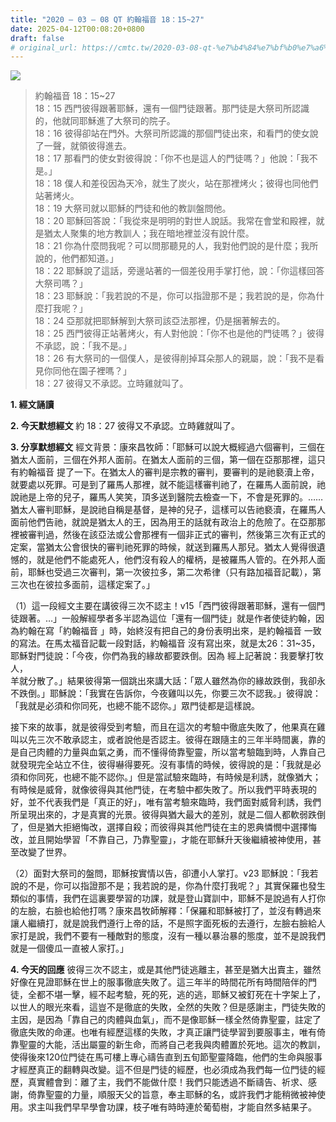 ```yaml
---
title: "2020 – 03 – 08 QT 約翰福音 18：15~27"
date: 2025-04-12T00:08:20+0800
draft: false
# original_url: https://cmtc.tw/2020-03-08-qt-%e7%b4%84%e7%bf%b0%e7%a6%8f%e9%9f%b3-18%ef%bc%9a1527
---
```


![](/images/qt.jpg)
> 約翰福音 18：15\~27  
> 18：15 西門彼得跟著耶穌，還有一個門徒跟著。那門徒是大祭司所認識的，他就同耶穌進了大祭司的院子。  
> 18：16 彼得卻站在門外。大祭司所認識的那個門徒出來，和看門的使女說了一聲，就領彼得進去。  
> 18：17 那看門的使女對彼得說：「你不也是這人的門徒嗎？」他說：「我不是。」  
> 18：18 僕人和差役因為天冷，就生了炭火，站在那裡烤火；彼得也同他們站著烤火。  
> 18：19 大祭司就以耶穌的門徒和他的教訓盤問他。  
> 18：20 耶穌回答說：「我從來是明明的對世人說話。我常在會堂和殿裡，就是猶太人聚集的地方教訓人；我在暗地裡並沒有說什麼。  
> 18：21 你為什麼問我呢？可以問那聽見的人，我對他們說的是什麼；我所說的，他們都知道。」  
> 18：22 耶穌說了這話，旁邊站著的一個差役用手掌打他，說：「你這樣回答大祭司嗎？」  
> 18：23 耶穌說：「我若說的不是，你可以指證那不是；我若說的是，你為什麼打我呢？」  
> 18：24 亞那就把耶穌解到大祭司該亞法那裡，仍是捆著解去的。  
> 18：25 西門彼得正站著烤火，有人對他說：「你不也是他的門徒嗎？」彼得不承認，說：「我不是。」  
> 18：26 有大祭司的一個僕人，是彼得削掉耳朵那人的親屬，說：「我不是看見你同他在園子裡嗎？」  
> 18：27 彼得又不承認。立時雞就叫了。

**1. 經文誦讀**

**2.  今天默想經文**
約 18：27 彼得又不承認。立時雞就叫了。

**3. 分享默想經文**
經文背景：康來昌牧師：「耶穌可以說大概經過六個審判，三個在猶太人面前，三個在外邦人面前。在猶太人面前的三個，第一個在亞那那裡，這只有約翰福音 提了一下。在猶太人的審判是宗教的審判，要審判的是祂褻瀆上帝，就要處以死罪。可是到了羅馬人那裡，就不能這樣審判祂了，在羅馬人面前說，祂說祂是上帝的兒子，羅馬人笑笑，頂多送到醫院去檢查一下，不會是死罪的。……猶太人審判耶穌，是說祂自稱是基督，是神的兒子，這樣可以告祂褻瀆，在羅馬人面前他們告祂，就說是猶太人的王，因為用王的話就有政治上的危險了。在亞那那裡被審判過，然後在該亞法或公會那裡有一個非正式的審判，然後第三次有正式的定案，當猶太公會很快的審判祂死罪的時候，就送到羅馬人那兒。猶太人覺得很遺憾的，就是他們不能處死人，他們沒有殺人的權柄，是被羅馬人管的。在外邦人面前，耶穌也受過三次審判，第一次彼拉多，第二次希律（只有路加福音記載），第三次也在彼拉多面前，這樣定案了。」

（1）這一段經文主要在講彼得三次不認主！v15「西門彼得跟著耶穌，還有一個門徒跟著。…」一般解經學者多半認為這位「還有一個門徒」就是作者使徒約翰，因為約翰在寫「約翰福音 」時，始終沒有把自己的身份表明出來，是約翰福音 一致的寫法。在馬太福音記載一段對話，約翰福音 沒有寫出來，就是太26：31\~35，耶穌對門徒說：「今夜，你們為我的緣故都要跌倒。因為 經上記著說：我要擊打牧人，  
羊就分散了。」結果彼得第一個跳出來講大話：「眾人雖然為你的緣故跌倒，我卻永不跌倒。」耶穌說：「我實在告訴你，今夜雞叫以先，你要三次不認我。」彼得說：「我就是必須和你同死，也總不能不認你。」眾門徒都是這樣說。

接下來的故事，就是彼得受到考驗，而且在這次的考驗中徹底失敗了，他果真在雞叫以先三次不敢承認主，或者說他是否認主。彼得在跟隨主的三年半時間裏，靠的是自己肉體的力量與血氣之勇，而不懂得倚靠聖靈，所以當考驗臨到時，人靠自己就發現完全站立不住，彼得嚇得要死。沒有事情的時候，彼得說的是：「我就是必須和你同死，也總不能不認你。」但是當試驗來臨時，有時候是利誘，就像猶大；有時候是威脅，就像彼得與其他門徒，在考驗中都失敗了。所以我們平時表現的好，並不代表我們是「真正的好」，唯有當考驗來臨時，我們面對威脅利誘，我們所呈現出來的，才是真實的光景。彼得與猶大最大的差別，就是二個人都軟弱跌倒了，但是猶大拒絕悔改，選擇自殺；而彼得與其他門徒在主的恩典憐憫中選擇悔改，並且開始學習「不靠自己，乃靠聖靈」，才能在耶穌升天後繼續被神使用，甚至改變了世界。

（2）面對大祭司的盤問，耶穌按實情以告，卻遭小人掌打。v23 耶穌說：「我若說的不是，你可以指證那不是；我若說的是，你為什麼打我呢？」其實保羅也發生類似的事情，我們在這裏要學習的功課，就是登山寶訓中，耶穌不是說過有人打你的左臉，右臉也給他打嗎？康來昌牧師解釋：「保羅和耶穌被打了，並沒有轉過來讓人繼續打，就是說我們遵行上帝的話，不是照字面死板的去遵行，左臉右臉給人家打是說，我們不要有一種敵對的態度，沒有一種以暴治暴的態度，並不是說我們就是一個傻瓜一直被人家打。」

**4. 今天的回應**
彼得三次不認主，或是其他門徒逃離主，甚至是猶大出賣主，雖然好像在見證耶穌在世上的服事徹底失敗了。這三年半的時間花所有時間陪伴的門徒，全都不堪一擊，經不起考驗，死的死，逃的逃，耶穌又被釘死在十字架上了，以世人的眼光來看，這豈不是徹底的失敗，全然的失敗？但是感謝主，門徒失敗的主因，是因為「靠自己的肉體與血氣」，而不是像耶穌一樣全然倚靠聖靈，註定了徹底失敗的命運。也唯有經歷這樣的失敗，才真正讓門徒學習到要服事主，唯有倚靠聖靈的大能，活出屬靈的新生命，而將自己老我與肉體置於死地。這次的教訓，使得後來120位門徒在馬可樓上專心禱告直到五旬節聖靈降臨，他們的生命與服事才經歷真正的翻轉與改變。這不但是門徒的經歷，也必須成為我們每一位門徒的經歷，真實體會到：離了主，我們不能做什麼！我們只能透過不斷禱告、祈求、感謝，倚靠聖靈的力量，順服天父的旨意，奉主耶穌的名，或許我們才能稍微被神使用。求主叫我們早早學會功課，枝子唯有時時連於葡萄樹，才能自然多結果子。
